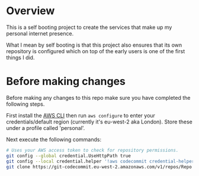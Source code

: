 # Overview

This is a self booting project to create the services that make up my personal internet presence.

What I mean by self booting is that this project also ensures that its own repository is configured which on top of
the early users is one of the first things I did.

# Before making changes

Before making any changes to this repo make sure you have completed the following steps.

First install the [AWS CLI](https://docs.aws.amazon.com/cli/latest/userguide/installing.html) then run `aws configure`
to enter your credentials/default region (currently it's eu-west-2 aka London). Store these under a profile called
'personal'.

Next execute the following commands:

```bash
# Uses your AWS access token to check for repository permissions.
git config --global credential.UseHttpPath true
git config --local credential.helper '!aws codecommit credential-helper --profile personal $@'
git clone https://git-codecommit.eu-west-2.amazonaws.com/v1/repos/Repo personal
```
